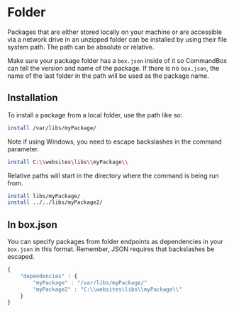 # Folder

Packages that are either stored locally on your machine or are accessible via a network drive in an unzipped folder can be installed by using their file system path. The path can be absolute or relative.

Make sure your package folder has a `box.json` inside of it so CommandBox can tell the version and name of the package. If there is no `box.json`, the name of the last folder in the path will be used as the package name.

## Installation

To install a package from a local folder, use the path like so:

```bash
install /var/libs/myPackage/
```

Note if using Windows, you need to escape backslashes in the command parameter.

```bash
install C:\\websites\libs\\myPackage\\
```

Relative paths will start in the directory where the command is being run from.

```bash
install libs/myPackage/
install ../../libs/myPackage2/
```

## In box.json

You can specify packages from folder endpoints as dependencies in your `box.json` in this format. Remember, JSON requires that backslashes be escaped.

```javascript
{
    "dependencies" : {
        "myPackage" : "/var/libs/myPackage/"
        "myPackage2" : "C:\\websites\libs\\myPackage\\"
    }
}
```


